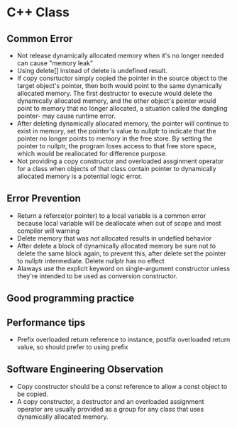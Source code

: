 # C++ Class
## Common Error
- Not release dynamically allocated memory when it's no longer needed can cause "memory leak"
- Using delete[] instead of delete  is undefined result.
- If copy consrtuctor simply copied the pointer in the source object to the target object's pointer, then both would point to the same dynamically allocated memory. The first destructor to execute 
would delete the dynamically allocated memory, and the other object's pointer would point to memory that no longer allocated, a situation called the dangling pointer- may cause runtime error.
- After deleting dynamically allocated memory, the pointer will continue to exist in memory, set the pointer's value to nullptr to indicate that the pointer no longer points to memory in the free store.
By setting the pointer to nullptr, the program loses access to that free store space, which would  be reallocated for difference purpose.
- Not providing a copy constructor and overloaded assginment operator for a class when objects of that class contain pointer to dynamically allocated memory is a potential logic error.
## Error Prevention
- Return a referce(or pointer) to a local variable is a common error  because local variable will be deallocate when out of scope and most compiler will warning
- Delete memory that was not allocated results in undefied behavior
- After delete a block of dynamically allocated memory be sure not to delete the same block again, to prevent this, after delete set the pointer to nullptr intermediate. Delete nullptr has no effect
- Alaways use the explicit keyword on single-argument constructor unless they're intended to be used as conversion constructor.
## Good programming practice
## Performance tips
- Prefix overloaded return reference to instance, postfix overloaded return value, so should prefer to using prefix
## Software Engineering Observation
- Copy constructor should be a const reference to allow a const object to be copied.
- A copy constructor, a destructor and an overloaded assignment operator are usually provided as a group for any class that uses dynamically allocated memory.
